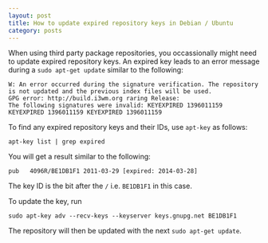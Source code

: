 ```yaml
---
layout: post
title: How to update expired repository keys in Debian / Ubuntu
category: posts
---
```


When using third party package repositories, you occassionally might need to
update expired repository keys. An expired key leads to an error message
during a `sudo apt-get update` similar to the following:

    W: An error occurred during the signature verification. The repository is not updated and the previous index files will be used.
    GPG error: http://build.i3wm.org raring Release:
    The following signatures were invalid: KEYEXPIRED 1396011159 KEYEXPIRED 1396011159 KEYEXPIRED 1396011159

To find any expired repository keys and their IDs, use `apt-key` as follows:

    apt-key list | grep expired

You will get a result similar to the following:

    pub   4096R/BE1DB1F1 2011-03-29 [expired: 2014-03-28]

The key ID is the bit after the `/` i.e. `BE1DB1F1` in this case.

To update the key, run

    sudo apt-key adv --recv-keys --keyserver keys.gnupg.net BE1DB1F1

The repository will then be updated with the next `sudo apt-get update`.
